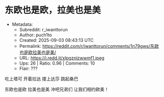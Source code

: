 # 东欧也是欧，拉美也是美

- Metadata:
  - Subreddit: r_iwanttorun
  - Author: puch1to
  - Created: 2025-09-03 08:43:13 UTC
  - Permalink: https://reddit.com/r/iwanttorun/comments/1n79gws/东欧也是欧拉美也是美/
  - URL: https://i.redd.it/xlpgznizwwmf1.jpeg
  - Ups: 26 | Ratio: 0.96 | Comments: 10
  - Flair: ???


吃上塔可 开着拉达 搂上达莎 跳起桑巴

东欧也是欧 拉美也是美 冲吧兄弟们 让我们相约欧美！

